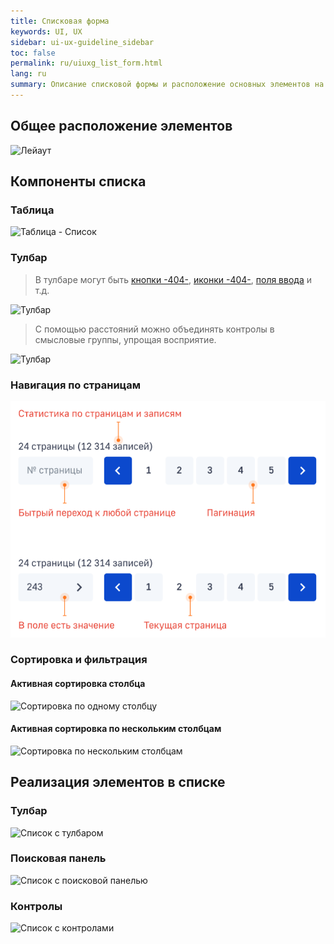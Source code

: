 ```yaml
---
title: Списковая форма
keywords: UI, UX
sidebar: ui-ux-guideline_sidebar
toc: false
permalink: ru/uiuxg_list_form.html
lang: ru
summary: Описание списковой формы и расположение основных элементов на ней
---
```


## Общее расположение элементов

![Лейаут](../../../images/pages/guides/ui-ux-guideline/uiuxg_list_form/1.png)

## Компоненты списка

### Таблица

![Таблица - Список](../../../images/pages/guides/ui-ux-guideline/uiuxg_list_form/5.png)

### Тулбар

> В тулбаре могут быть [кнопки -404-](404.md), [иконки -404-](404.md), [поля ввода](uiuxg_input_fields.ru.md) и т.д.

![Тулбар](../../../images/pages/guides/ui-ux-guideline/uiuxg_list_form/6.png)

> С помощью расстояний можно объединять контролы в смысловые группы, упрощая восприятие.

![Тулбар](../../../images/pages/guides/ui-ux-guideline/uiuxg_list_form/7.png)

### Навигация по страницам

![Навигация](../../../images/pages/guides/ui-ux-guideline/uiuxg_list_form/10.png)

### Сортировка и фильтрация

#### Активная сортировка столбца

![Сортировка по одному столбцу](../../../images/pages/guides/ui-ux-guideline/uiuxg_list_form/8.png)

#### Активная сортировка по нескольким столбцам

![Сортировка по нескольким столбцам](../../../images/pages/guides/ui-ux-guideline/uiuxg_list_form/9.png)

## Реализация элементов в списке

### Тулбар

![Список с тулбаром](../../../images/pages/guides/ui-ux-guideline/uiuxg_list_form/2.png)

### Поисковая панель

![Список с поисковой панелью](../../../images/pages/guides/ui-ux-guideline/uiuxg_list_form/3.png)

### Контролы

![Список с контролами](../../../images/pages/guides/ui-ux-guideline/uiuxg_list_form/4.png)
